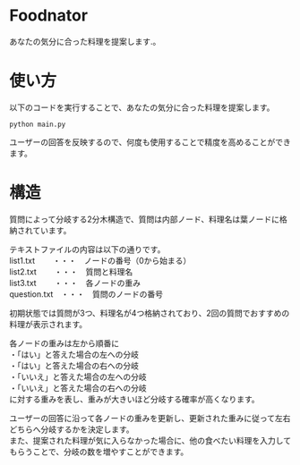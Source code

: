 # Foodnator
あなたの気分に合った料理を提案します.。

# 使い方
 
以下のコードを実行することで、あなたの気分に合った料理を提案します。

```
python main.py
```

ユーザーの回答を反映するので、何度も使用することで精度を高めることができます。 
 
# 構造

質問によって分岐する2分木構造で、質問は内部ノード、料理名は葉ノードに格納されています。

テキストファイルの内容は以下の通りです。  
list1.txt　 　・・・　ノードの番号（0から始まる）  
list2.txt 　　・・・　質問と料理名  
list3.txt　 　・・・　各ノードの重み  
question.txt　・・・　質問のノードの番号  

初期状態では質問が3つ、料理名が4つ格納されており、2回の質問でおすすめの料理が表示されます。

各ノードの重みは左から順番に  
・「はい」と答えた場合の左への分岐  
・「はい」と答えた場合の右への分岐  
・「いいえ」と答えた場合の左への分岐  
・「いいえ」と答えた場合の右への分岐  
に対する重みを表し、重みが大きいほど分岐する確率が高くなります。

ユーザーの回答に沿って各ノードの重みを更新し、更新された重みに従って左右どちらへ分岐するかを決定します。  
また、提案された料理が気に入らなかった場合に、他の食べたい料理を入力してもらうことで、分岐の数を増やすことができます。

